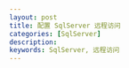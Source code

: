 ```yaml
---
layout: post
title: 配置 SqlServer 远程访问
categories: [SqlServer]
description: 
keywords: SqlServer, 远程访问
---
```

